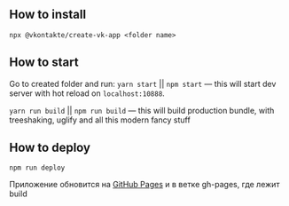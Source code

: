 ## How to install

`npx @vkontakte/create-vk-app <folder name>`

## How to start

Go to created folder and run:
`yarn start` || `npm start` — this will start dev server with hot reload on `localhost:10888`.

`yarn run build` || `npm run build` — this will build production bundle, with treeshaking, uglify and all this modern fancy stuff

## How to deploy

`npm run deploy`

Приложение обновится на [GitHub Pages](https://andreynnt.github.io/polls/) и в ветке gh-pages, где лежит build